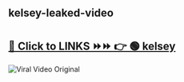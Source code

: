 
 ## kelsey-leaked-video 

# <h2><a href="https://clipsfans.com/kelsey&ref=git">🔗 Click to LINKS ⏩⏩ 👉 🟢 kelsey </a></h2>

<a href="https://clipsfans.com/kelsey&ref=git" rel="nofollow" data-target="animated-image.originalLink"><img src="https://i.ibb.co.com/xMMVF88/686577567.gif" alt="Viral Video Original" style="max-width: 100%; display: inline-block;" data-target="animated-image.originalImage"></a>
